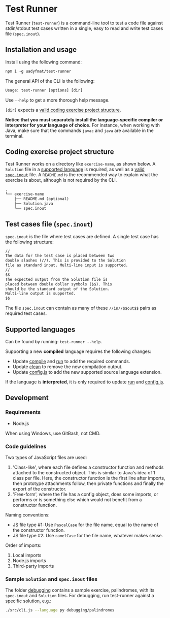# Test Runner

Test Runner (`test-runner`) is a command-line tool to test a code file against stdin/stdout test cases written in a single, easy to read and write test cases file (`spec.inout`).

## Installation and usage

Install using the following command:

```txt
npm i -g uadyfmat/test-runner
```

The general API of the CLI is the following:

```txt
Usage: test-runner [options] [dir]
```

Use `--help` to get a more thorough help message.

`[dir]` expects a [valid coding exercise project structure](#coding-exercise-project-structure).

**Notice that you must separately install the language-specific compiler or interpreter for your language of choice.** For instance, when working with Java, make sure that the commands `javac` and `java` are available in the terminal.

## Coding exercise project structure

Test Runner works on a directory like `exercise-name`, as shown below. A `Solution` file in a [supported language](#supported-languages) is required, as well as a [valid `spec.inout`](#test-cases-file-specinout) file. A `README.md` is the recommended way to explain what the exercise is about, although is not required by the CLI.

```txt
.
└── exercise-name
    ├── README.md (optional)
    ├── Solution.java
    └── spec.inout
```

## Test cases file (`spec.inout`)

`spec.inout` is the file where test cases are defined. A single test case has the following structure:

```txt
//
The data for the test case is placed between two
double slashes (//). This is provided to the Solution
file as standard input. Multi-line input is supported.
//
$$
The expected output from the Solution file is
placed between double dollar symbols ($$). This
should be the standard output of the Solution.
Multi-line output is supported.
$$
```

The file `spec.inout` can contain as many of these `//in//$$out$$` pairs as required test cases.

## Supported languages

Can be found by running: `test-runner --help`.

Supporting a new **compiled** language requires the following changes:

- Update [compile](./src/shell/compile) and [run](./src/shell/run) to add the required commands.
- Update [clean](./src/shell/clean) to remove the new compilation output.
- Update [config.js](./src/config.js) to add the new supported source language extension.

If the language is **interpreted**, it is only required to update [run](./src/shell/run) and [config.js](./src/config.js).

## Development

### Requirements

- Node.js

When using Windows, use GitBash, not CMD.

### Code guidelines

Two types of JavaScript files are used:

1. 'Class-like', where each file defines a constructor function and methods attached to the constructed object. This is similar to Java's idea of 1 class per file. Here, the constructor function is the first line after imports, then prototype attachments follow, then private functions and finally the export of the constructor.
2. 'Free-form', where the file has a config object, does some imports, or performs or is something else which would not benefit from a constructor function.

Naming conventions:

- JS file type #1: Use `PascalCase` for the file name, equal to the name of the constructor function.
- JS file type #2: Use `camelCase` for the file name, whatever makes sense.

Order of imports:

1. Local imports
2. Node.js imports
3. Third-party imports

### Sample `Solution` and `spec.inout` files

The folder [debugging](./debugging) contains a sample exercise, palindromes, with its `spec.inout` and `Solution` files. For debugging, run test-runner against a specific solution, e.g.:

```bash
./src/cli.js --language py debugging/palindromes
```
